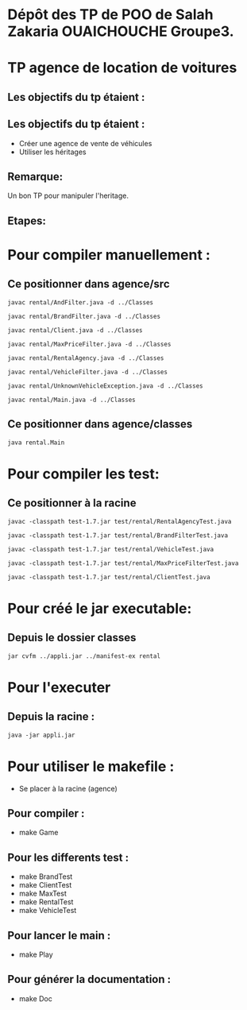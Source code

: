 Dépôt des TP de POO de Salah Zakaria OUAICHOUCHE Groupe3.
=========================================================
TP agence de location de voitures
==================================
Les objectifs du tp étaient :
-----------------------------
## Les objectifs du tp étaient :
* Créer une agence de vente de véhicules
* Utiliser les héritages

## Remarque:
Un bon TP pour manipuler l'heritage.

## Etapes:

# Pour compiler manuellement :

## Ce positionner dans agence/src

```
javac rental/AndFilter.java -d ../Classes
```
```
javac rental/BrandFilter.java -d ../Classes
``` 
```
javac rental/Client.java -d ../Classes
```
```
javac rental/MaxPriceFilter.java -d ../Classes
```
```
javac rental/RentalAgency.java -d ../Classes
```
```
javac rental/VehicleFilter.java -d ../Classes
```
```
javac rental/UnknownVehicleException.java -d ../Classes
```
```
javac rental/Main.java -d ../Classes
```
## Ce positionner dans agence/classes
```
java rental.Main
```
# Pour compiler les test:

## Ce positionner à la racine
```
javac -classpath test-1.7.jar test/rental/RentalAgencyTest.java
```
```
javac -classpath test-1.7.jar test/rental/BrandFilterTest.java
```
```
javac -classpath test-1.7.jar test/rental/VehicleTest.java
```
```
javac -classpath test-1.7.jar test/rental/MaxPriceFilterTest.java
```
```
javac -classpath test-1.7.jar test/rental/ClientTest.java
```
# Pour créé le jar executable:
## Depuis le dossier classes
```
jar cvfm ../appli.jar ../manifest-ex rental
```

# Pour l'executer
## Depuis la racine :
```
java -jar appli.jar
```
# Pour utiliser le makefile :

* Se placer à la racine (agence)

## Pour compiler :
* make Game


## Pour les differents test :

* make BrandTest
* make ClientTest
* make MaxTest
* make RentalTest
* make VehicleTest


## Pour lancer le main :
* make Play

## Pour générer la documentation :

* make Doc





